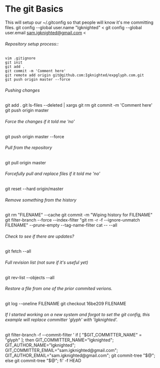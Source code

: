 The git Basics
==============


This will setup our ~/.gitconfig  so that people will know it's me committing files.
git config --global user.name "Igknighted" <
git config --global user.email sam.igknighted@gmail.com <

###### Repository setup process::
```
vim .gitignore
git init
git add .
git commit -m 'Comment here'
git remote add origin git@github.com:Igknighted/expglyph.com.git
git push origin master --force
```

###### Pushing changes
git add .
git ls-files --deleted | xargs git rm
git commit -m 'Comment here'
git push origin master

###### Force the changes if it told me 'no'
git push origin master --force

###### Pull from the repository
git pull origin master

###### Forcefully pull and replace files if it told me 'no'
git reset --hard origin/master

###### Remove something from the history
git rm "FILENAME" --cache
git commit -m "Wiping history for FILENAME"
git filter-branch --force --index-filter "git rm -r -f --ignore-unmatch FILENAME" --prune-empty --tag-name-filter cat -- --all

###### Check to see if there are updates?
git fetch --all

###### Full revision list (not sure if it's useful yet)
git rev-list --objects --all

###### Restore a file from one of the prior commited verions.
git log --oneline FILENAME
git checkout 16be209 FILENAME

###### If I started working on a new system and forgot to set the git config, this example will replace committer 'glyph' with 'Igknighted'.
git filter-branch -f --commit-filter '
        if [ "$GIT_COMMITTER_NAME" = "glyph" ];
        then
                GIT_COMMITTER_NAME="Igknighted";
                GIT_AUTHOR_NAME="Igknighted";
                GIT_COMMITTER_EMAIL="sam.igknighted@gmail.com";
                GIT_AUTHOR_EMAIL="sam.igknighted@gmail.com";
                git commit-tree "$@";
        else
                git commit-tree "$@";
        fi' -f HEAD
